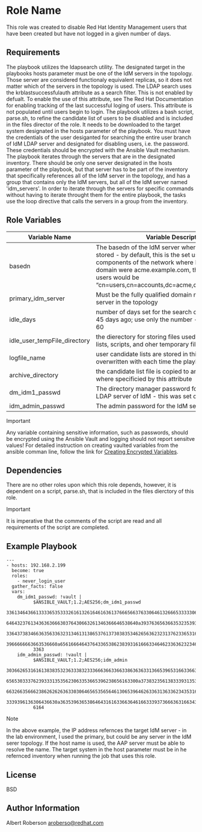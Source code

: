 Role Name
=========

This role was created to disable Red Hat Identity Management users that have been created but have not logged in a given number of days. 

Requirements
------------

The playbook utilizes the ldapsearch utility. The designated target in the playbooks hosts parameter must be one of the IdM servers in the topology. Those server are considered functionaly equivalent replicas, so it does not matter which of the servers in the topology is used. The LDAP search uses the krblastsuccessfulauth attribute as a search filter. This is not enabled by defualt. To enable the use of this attribute, see The Red Hat Documentation for enabling tracking of the last successful loging of users. This attribute is not populated until users begin to login. The playbook utilizes a bash script, parse.sh, to refine the candidate list of users to be disabled and is included in the files director of the role. It needs to be downloaded to the target system designated in the hosts parameter of the playbook. You must have the credentials of the user desiganted for searching the entire user branch of IdM LDAP server and designated for disabling users, i.e. the password. These credentials should be encrypted with the Ansible Vault mechanism. The playbook iterates through the servers that are in the designated inventory. There should be only one server designated in the hosts parameter of the playbook, but that server has to be part of the inventory that specifically references all of the IdM server in the topology, and has a group that contains only the IdM servers, but all of the IdM server named 'idm_servers'. In order to iterate through the servers for specific commands without having to iterate throught them for the entire playbook, the tasks use the loop directive that calls the servers in a group from the inventory.

Role Variables
--------------
| Variable Name | Variable Description |
| --- | --- |
| basedn | The basedn of the IdM server where the users are stored - by default, this is the set using the domain components of the network where IdM is installed. If the domain were acme.example.com, the basedn of the users would be “cn=users,cn=accounts,dc=acme,dc=example,dc=com” |
| primary_idm_server | Must be the fully qualified domain name of an IdM server in the topology |
| idle_days | number of days set for the search of expired user, e.g. 45 days ago; use only the number - the default value is 60 |
| idle_user_tempFile_directory | the dierectory for storing files used for uer candidate lists, scripts, and oher temporary files |
| logfile_name | user candidate lists are stored in this file and the file is overwritten with each time the playbook is run |
| archive_directory | the candidate list file is copied to another directory where specificied by this attribute |
| dm_idm1_passwd | The directory manager password for the underlying LDAP server of IdM - this was set during installation |
| idm_admin_passwd | The admin password for the IdM server |
>[!IMPORTANT]
>Any variable containing sensitive information, such as passwords, should be encrypted using the Ansible Vault and logging should not report sensitve values! For detailed instruction on creating vaulted variables from the ansible comman line, follow the link for [Creating Encrypted Variables](https://docs.ansible.com/ansible/latest/vault_guide/vault_encrypting_content.html#creating-encrypted-variables).

Dependencies
------------

There are no other roles upon which this role depends, however, it is dependent on a script, parse.sh, that is included in the files dierctory of this role.
>[!IMPORTANT]
>It is imperative that the comments of the script are read and all requirements of the script are completed.



Example Playbook
----------------
```
---
- hosts: 192.168.2.199
  become: true
  roles:
    - never_login_user
  gather_facts: false
  vars:
    dm_idm1_passwd: !vault |
          $ANSIBLE_VAULT;1.2;AES256;dm_idm1_passwd
          33613464366133336535333261613261646163613766656637633064613266653333306330653163
          6464323761343636366630376430663261346366646538640a393763656366353235393864313162
          33643738346636356336323134613138653761373038353462656362323137623365316235303430
          3966666663663536660a656166646437643365386238393161666334646233636232346431663630
          3363
    idm_admin_passwd: !vault |
          $ANSIBLE_VAULT;1.2;AES256;idm_admin
          30366265316161383835323633383233366636633663386363633136653965316633663037303265
          6565303337623933313535623063353665396238656163300a373832356138333931353635316365
          66326635666238626262636330306465653565646130653964626336313633623435316666616534
          3339396136306436630a363539636538646431616336636461663339373666363166343636333131
          6164
```
>[!NOTE]
>In the above example, the IP address refernces the target IdM server - in the lab environment, I used the primary, but could be any server in the IdM serer topology. If the host name is used, the AAP server must be able to resolve the name. The target system in the host parameter must be in he refernced inventory when running the job that uses this role.



License
-------

BSD

Author Information
------------------

Albert Roberson aroberso@redhat.com
